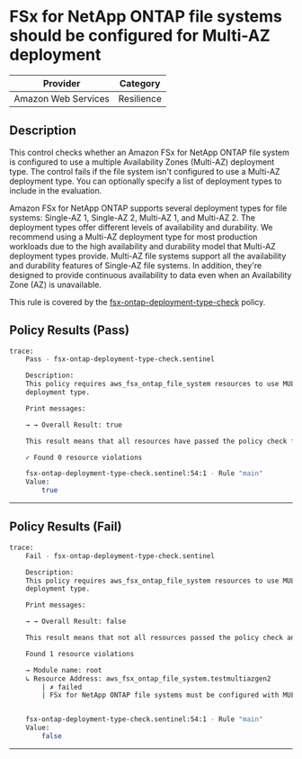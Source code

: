 # FSx for NetApp ONTAP file systems should be configured for Multi-AZ deployment

| Provider            |           Category          |
| ------------------- |  -------------------------  |
| Amazon Web Services |          Resilience         |

## Description

This control checks whether an Amazon FSx for NetApp ONTAP file system is configured to use a multiple Availability Zones (Multi-AZ) deployment type. The control fails if the file system isn't configured to use a Multi-AZ deployment type. You can optionally specify a list of deployment types to include in the evaluation.

Amazon FSx for NetApp ONTAP supports several deployment types for file systems: Single-AZ 1, Single-AZ 2, Multi-AZ 1, and Multi-AZ 2. The deployment types offer different levels of availability and durability. We recommend using a Multi-AZ deployment type for most production workloads due to the high availability and durability model that Multi-AZ deployment types provide. Multi-AZ file systems support all the availability and durability features of Single-AZ file systems. In addition, they're designed to provide continuous availability to data even when an Availability Zone (AZ) is unavailable.

This rule is covered by the [fsx-ontap-deployment-type-check](https://github.com/hashicorp/policy-library-FSBP-Policy-Set-for-AWS-Terraform/blob/main/policies/fsx/fsx-ontap-deployment-type-check.sentinel) policy.

## Policy Results (Pass)

```bash
trace:
    Pass - fsx-ontap-deployment-type-check.sentinel

    Description:
    This policy requires aws_fsx_ontap_file_system resources to use MULTI_AZ_1
    deployment type.

    Print messages:

    → → Overall Result: true

    This result means that all resources have passed the policy check for the policy fsx-ontap-deployment-type-check.

    ✓ Found 0 resource violations

    fsx-ontap-deployment-type-check.sentinel:54:1 - Rule "main"
    Value:
        true
```

---

## Policy Results (Fail)

```bash
trace:
    Fail - fsx-ontap-deployment-type-check.sentinel

    Description:
    This policy requires aws_fsx_ontap_file_system resources to use MULTI_AZ_1
    deployment type.

    Print messages:

    → → Overall Result: false

    This result means that not all resources passed the policy check and the protected behavior is not allowed for the policy fsx-ontap-deployment-type-check.

    Found 1 resource violations

    → Module name: root
    ↳ Resource Address: aws_fsx_ontap_file_system.testmultiazgen2
        | ✗ failed
        | FSx for NetApp ONTAP file systems must be configured with MULTI_AZ_1 deployment for high availability. Refer to https://docs.aws.amazon.com/securityhub/latest/userguide/fsx-controls.html#fsx-4 for more details.


    fsx-ontap-deployment-type-check.sentinel:54:1 - Rule "main"
    Value:
        false
```

---
